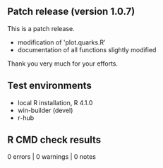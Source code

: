 ## Patch release (version 1.0.7)
This is a patch release.

- modification of 'plot.quarks.R'
- documentation of all functions slightly modified

Thank you very much for your efforts.

## Test environments
* local R installation, R 4.1.0
* win-builder (devel)
* r-hub

## R CMD check results

0 errors | 0 warnings | 0 notes

